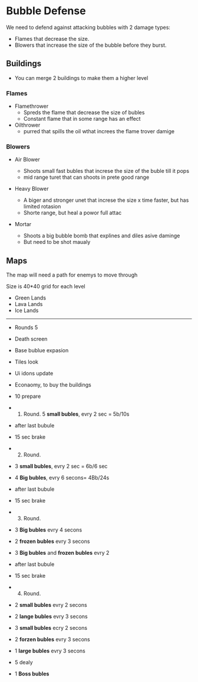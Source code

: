 # Bubble Defense

We need to defend against attacking bubbles with 2 damage types:

* Flames that decrease the size.
* Blowers that increase the size of the bubble before they burst.

## Buildings

* You can merge 2 buildings to make them a higher level

### Flames

* Flamethrower
  * Spreds the flame that decrease the size of bubles
  * Constant flame that in some range has an effect
* Oilthrower
  * purred that spills the oil wthat increes the flame trover damige

### Blowers

* Air Blower
  * Shoots small fast bubles that increse the size of the buble till it pops
  * mid range turet that can shoots in prete good range

* Heavy Blower
  * A biger and stronger unet that increse the size x time faster, but has limited rotasion 
  * Shorte range, but heal a powor full attac

* Mortar
  * Shoots a big bubble bomb that explines and diles asive daminge
  * But need to be shot maualy

## Maps

The map will need a path for enemys to move through 

Size is 40*40 grid for each level

* Green Lands
* Lava Lands
* Ice Lands

---

- Rounds 5
- Death screen
- Base bublue expasion
- Tiles look
- Ui idons update
- Econaomy, to buy the buildings

- 10 prepare
- 1. Round. 5 **small bubles**, evry 2 sec = 5b/10s
- after last bubule
- 15 sec brake
- 2. Round. 
- 3 **small bubles**, evry 2 sec = 6b/6 sec 
- 4 **Big bubles**, evry 6 secons= 4Bb/24s
- after last bubule
- 15 sec brake
- 3. Round. 
- 3 **Big bubles** evry 4 secons
- 2 **frozen bubles** evry 3 secons
- 3 **Big bubles** and **frozen bubles** evry 2
- after last bubule
- 15 sec brake
- 4. Round.
- 2 **small bubles** evry 2 secons
- 2 **lange bubles** evry 3 secons
- 3 **small bubles** ecry 2 secons
- 2 **forzen bubles** evry 3 secons
- 1 **large bubles** evry 3 secons
- 5 dealy 
- 1 **Boss bubles** 